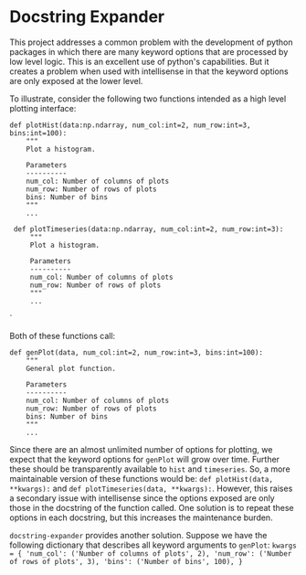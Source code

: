 # Docstring Expander

This project addresses a common problem with the development of python packages in which there are many keyword options that are processed by low level logic. This is an excellent use of python's capabilities.
But it creates a problem when used with intellisense in that the keyword options are only exposed at the lower level.

To illustrate, consider the following two functions intended as a high level plotting interface:

    def plotHist(data:np.ndarray, num_col:int=2, num_row:int=3, bins:int=100): 
        """
        Plot a histogram.
     
        Parameters
        ----------
        num_col: Number of columns of plots
        num_row: Number of rows of plots
        bins: Number of bins
        """
        ...
     
     def plotTimeseries(data:np.ndarray, num_col:int=2, num_row:int=3):
         """
         Plot a histogram.
     
         Parameters
         ----------
         num_col: Number of columns of plots
         num_row: Number of rows of plots
         """
         ...
`

Both of these functions call:

    def genPlot(data, num_col:int=2, num_row:int=3, bins:int=100):
        """
        General plot function.
     
        Parameters
        ----------
        num_col: Number of columns of plots
        num_row: Number of rows of plots
        bins: Number of bins
        """
        ...

Since there are an almost unlimited number of options for plotting, we expect that the keyword options for ``genPlot`` will grow over time. Further these should be transparently available to ``hist`` and ``timeseries``. So, a more maintainable version of these functions would be:
``def plotHist(data, **kwargs):`` and ``def plotTimeseries(data, **kwargs):``.
However, this raises a secondary issue with intellisense since the options exposed are only those in the docstring of the function called. One solution is to repeat these options in each docstring, but this increases the maintenance burden.

`docstring-expander` provides another solution. Suppose we have the following dictionary that describes all keyword arguments to `genPlot`:
`kwargs = {
    'num_col': ('Number of columns of plots', 2),
    'num_row': ('Number of rows of plots', 3),
    'bins': ('Number of bins', 100),
    }`
    
  

